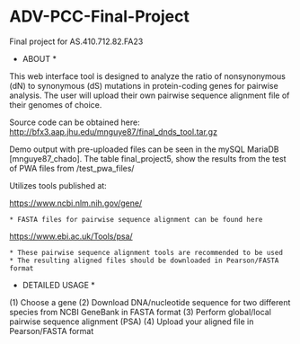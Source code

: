 # ADV-PCC-Final-Project
Final project for AS.410.712.82.FA23

* ABOUT *

This web interface tool is designed to analyze the ratio of nonsynonymous (dN) to synonymous (dS) mutations in protein-coding genes for pairwise analysis. The user will upload their own pairwise sequence alignment file of their genomes of choice.

Source code can be obtained here:
http://bfx3.aap.jhu.edu/mnguye87/final_dnds_tool.tar.gz

Demo output with pre-uploaded files can be seen in the mySQL MariaDB [mnguye87_chado]. The table final_project5, show the results from the test of PWA files from /test_pwa_files/

Utilizes tools published at:

https://www.ncbi.nlm.nih.gov/gene/

	* FASTA files for pairwise sequence alignment can be found here

https://www.ebi.ac.uk/Tools/psa/

	* These pairwise sequence alignment tools are recommended to be used
	* The resulting aligned files should be downloaded in Pearson/FASTA format

* DETAILED USAGE *

(1) Choose a gene
(2) Download DNA/nucleotide sequence for two different species from NCBI GeneBank in FASTA format
(3) Perform global/local pairwise sequence alignment (PSA)
(4) Upload your aligned file in Pearson/FASTA format
